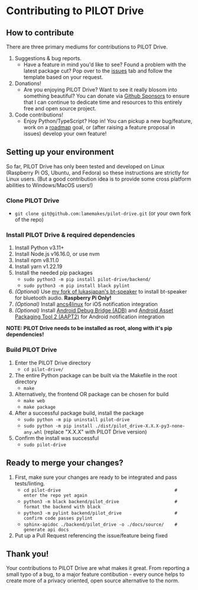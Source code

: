 # Contributing to PILOT Drive

## How to contribute

There are three primary mediums for contributions to PILOT Drive.

1. Suggestions & bug reports.
    - Have a feature in mind you'd like to see? Found a problem with the latest package cut? Pop over to the [issues](https://github.com/signalapp/Signal-Desktop/issues) tab and follow the template based on your request.
1. Donations!
    - Are you enjoying PILOT Drive? Want to see it really blosom into something beautiful? You can donate via [Github Sponsors](https://github.com/sponsors/lamemakes) to ensure that I can continue to dedicate time and resources to this entirely free and open source project. 
1. Code contributions!
    - Enjoy Python/TypeScript? Hop in! You can pickup a new bug/feature, work on a [roadmap](https://pilot-drive.readthedocs.io/en/latest/roadmap.html) goal, or (after raising a feature proposal in issues) develop your own feature!


## Setting up your environment

So far, PILOT Drive has only been tested and developed on Linux (Raspberry Pi OS, Ubuntu, and Fedora) so these instructions are strictly for Linux users. (But a good contribution idea is to provide some cross platform abilities to Windows/MacOS users!)

### Clone PILOT Drive
- `git clone git@github.com:lamemakes/pilot-drive.git` (or your own fork of the repo)

### Install PILOT Drive & required dependencies
1. Install Python v3.11+
1. Install Node.js v16.16.0, or use nvm
1. Install npm v8.11.0
1. Install yarn v1.22.19
1. Install the needed pip packages
    - `sudo python3 -m pip install pilot-drive/backend/`
    - `sudo python3 -m pip install black pylint`
1. _(Optional)_ Use [my fork of lukasjapan's bt-speaker](https://github.com/lamemakes/bt-speaker/blob/master/install.sh) to install bt-speaker for bluetooth audio. **Raspberry Pi Only!**
1. _(Optional)_ Install [ancs4linux](https://github.com/pzmarzly/ancs4linux#running) for iOS notification integration
1. _(Optional)_ Install [Android Debug Bridge (ADB)](https://developer.android.com/studio/command-line/adb) and [Android Asset Packaging Tool 2 (AAPT2)](https://developer.android.com/tools/aapt2) for Android notification integration

**NOTE: PILOT Drive needs to be installed as root, along with it's pip dependencies!**

### Build PILOT Drive
1. Enter the PILOT Drive directory
    - `cd pilot-drive/`
1. The entire Python package can be built via the Makefile in the root directory
    - `make`
1. Alternatively, the frontend OR package can be chosen for build
    - `make web`
    - `make package`
1. After a successful package build, install the package
    - `sudo python -m pip uninstall pilot-drive`
    - `sudo python -m pip install ./dist/pilot_drive-X.X.X-py3-none-any.whl` (replace "X.X.X" with PILOT Drive version)
1. Confirm the install was successful
    - `sudo pilot-drive`

## Ready to merge your changes?
1. First, make sure your changes are ready to be integrated and pass tests/linting.
    - `cd pilot-drive                                           # enter the repo yet again`
    - `python3 -m black backend/pilot_drive                     # format the backend with black`
    - `python3 -m pylint backend/pilot_drive                    # confirm code passes pylint`
    - `sphinx-apidoc ./backend/pilot_drive -o ./docs/source/    # generate api docs` 
2. Put up a Pull Request referencing the issue/feature being fixed

## Thank you!

Your contributions to PILOT Drive are what makes it great. From reporting a small typo of a bug, to a major feature contibution - every ounce helps to create more of a privacy oriented, open source alternative to the norm.


